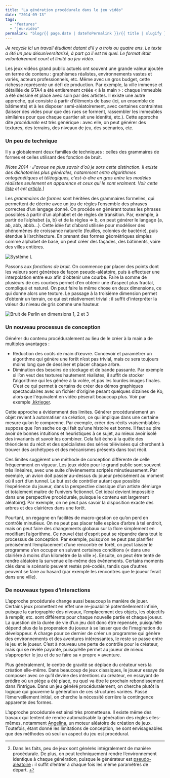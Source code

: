 ```yaml
---
title: "La génération procédurale dans le jeu vidéo"
date: "2014-09-13"
tags:
  - "features"
  - "jeu-video"
permalink: "blog/{{ page.date | dateToPermalink }}/{{ title | slugify }}/"
---
```


_Je recycle ici un travail étudiant datant d'il y a trois ou quatre ans. Le texte a été un peu désuniversitarisé, à part ça il est tel quel. Le format était volontairement court et limité au jeu vidéo._

Les jeux vidéos grand public actuels ont souvent une grande valeur ajoutée en terme de contenu : graphismes réalistes, environnements vastes et variés, acteurs professionnels, etc. Même avec un gros budget, cette richesse représente un défi de production. Par exemple, la ville immense et détaillée de GTA4 a été entièrement créée « à la main » : chaque immeuble a été dessiné et placé avec soin par des artistes. Il existe une autre approche, qui consiste à partir d’éléments de base (ici, un ensemble de bâtiments) et à les disposer semi-aléatoirement, avec certaines contraintes (laisser des vides pour que des rues se forment, rassembler les immeubles similaires pour que chaque quartier ait une identité, etc.). Cette approche dite _procédurale_ est très générique : avec elle, on peut générer des textures, des terrains, des niveaux de jeu, des scénarios, etc.

### Un peu de technique

Il y a globalement deux familles de techniques : celles des grammaires de formes et celles utilisant des fonction de bruit.

_\[Note 2014 : J'avoue ne plus savoir d'où je sors cette distinction. Il existe des dichotomies plus générales, notamment entre algorithmes ontogénétiques et téléogiques, c'est-à-dire en gros entre les modèles réalistes seulement en apparence et ceux qui le sont vraiment. Voir cette [liste](http://pcg.wikidot.com/pcg-algorithm:teleological-vs-ontogenetic) et cet [article](http://cowboyprogramming.com/2007/01/05/shattering-reality/).\]_

Les _grammaires de formes_ sont héritées des grammaires formelles, qui permettent de décrire avec un jeu de règles l’ensemble des phrases correctes d’un langage donné. On procède en générant toutes les phrases possibles à partir d’un alphabet et de règles de transition. Par, exemple, à partir de l’alphabet {a, b} et de la règlea => b, on peut générer le langage {a, ab, abb, abbb…}. Cette idée fut d’abord utilisée pour modéliser des phénomènes de croissance naturelle (feuilles, colonies de bactérie), puis étendue à l’architecture. En prenant des formes géométriques simples comme alphabet de base, on peut créer des façades, des bâtiments, voire des villes entières.

![Système L](/assets/images/System-L.jpg " Système L")

Passons aux _fonctions de bruit._ On commence par placer des points dont les valeurs sont générées de façon pseudo-aléatoire, puis à effectuer une interpolation entre eux afin d’obtenir une courbe. Faire la somme de plusieurs de ces courbes permet d’en obtenir une d’aspect plus fractal, compliqué et naturel. On peut faire la même chose en deux dimensions, ce qui donne alors une texture. Le passage à la troisième dimension permet d’obtenir un terrain, ce qui est relativement trivial : il suffit d’interpréter la valeur du niveau de gris comme une hauteur.

![Bruit de Perlin en dimensions 1, 2 et 3](/assets/images/Perlin.png " Bruit de Perlin en dimensions 1, 2 et 3")

### Un nouveau processus de conception

Générer du contenu procéduralement au lieu de le créer à la main a de multiples avantages :

- Réduction des coûts de main d’œuvre. Concevoir et paramétrer un algorithme qui génère une forêt n’est pas trivial, mais ce sera toujours moins long que de dessiner et placer chaque arbre.
- Diminution des besoins de stockage et de bande passante. Par exemple si l’on veut des textures hautement réalistes, il suffit de stocker l’algorithme qui les génére à la volée, et pas les lourdes images finales. C’est ce qui permet à certains de créer des démos graphiques spectaculaires avec un fichier d’origine pesant quelques dizaines de Ko, alors que l'équivalent en vidéo pèserait beaucoup plus. Voir par exemple [.kkrieger](http://en.wikipedia.org/wiki/.kkrieger).

Cette approche a évidemment des limites. Générer procéduralement un objet revient à automatiser sa création, ce qui implique dans une certaine mesure qu’on le comprenne. Par exemple, créer des récits vraisemblables suppose que l’on sache ce qui fait qu'une histoire est bonne. Il faut au pire avoir de bonnes intuitions et heuristiques à ce sujet, au mieux avoir isolé des invariants et savoir les combiner. Cela fait écho à la quête des théoriciens du récit et des spécialistes des séries télévisées qui cherchent à trouver des archétypes et des mécanismes présents dans tout récit.

Ces limites suggèrent une méthode de conception différente de celle fréquemment en vigueur. Les jeux vidéo pour le grand public sont souvent très linéaires, avec une suite d’évènements scriptés minutieusement. Par exemple, un avion doit passer au-dessus du joueur précisément au moment où il sort d’un tunnel. Le but est de contrôler autant que possible l’expérience du joueur, dans la perspective classique d’un artiste démiurge et totalement maitre de l’univers fictionnel. Cet idéal devient impossible dans une perspective procédurale, puisque le contenu est largement aléatoire[1](#fn-988-1). Par exemple, on ne peut pas savoir la disposition exacte des arbres et des clairières dans une forêt.

Pourtant, on regagne en facilités de macro-gestion ce qu’on perd en contrôle minutieux. On ne peut pas placer telle espèce d’arbre à tel endroit, mais on peut faire des changements globaux sur la flore simplement en modifiant l’algorithme. Ce nouvel état d’esprit peut se répandre dans tout le processus de conception. Par exemple, puisqu’on ne peut pas planifier précisément l’emplacement d’une rencontre en forêt, on peut laisser le programme s’en occuper en suivant certaines conditions (« dans une clairière à moins d’un kilomètre de la ville »). Ensuite, on peut être tenté de rendre aléatoire la survenue elle-même des évènements. Certains moments clés dans le scénario peuvent restés pré-codés, tandis que d’autres peuvent se faire au hasard (par exemple les rencontres que le joueur ferait dans une ville).

### De nouveaux types d’interactions

L’approche procédurale change aussi beaucoup la manière de jouer. Certains jeux promettent en effet une re-jouabilité potentiellement infinie, puisque la cartographie des niveaux, l’emplacement des objets, les objectifs à remplir, etc. sont différents pour chaque nouvelle partie et chaque joueur. La question de la durée de vie d’un jeu doit donc être repensée, puisqu’elle dépend plus de la propension du joueur à se lasser que de l’imagination du développeur. À charge pour ce dernier de créer un programme qui génère des environnements et des aventures intéressantes, le reste se passe entre le jeu et le joueur. C’est à nouveau une perte de contrôle pour le créateur, mais qui se révèle payante, puisqu’elle permet au joueur de mieux s’approprier le jeu et de se faire sa « propre » aventure.

Plus généralement, le centre de gravité se déplace du créateur vers la création elle-même. Dans beaucoup de jeux classiques, le joueur essaye de composer avec ce qu’il devine des intentions du créateur, en essayant de prédire où un piège a été placé, ou quel va être le prochain rebondissement dans l'intrigue. Dans un jeu généré procéduralement, on cherche plutôt la logique qui gouverne la génération de ces structures variées. Passé l’émerveillement initial, on cherche la nécessité derrière la contingence apparente des formes.

L’approche procédurale est ainsi très prometteuse. Il existe même des travaux qui tentent de rendre automatisable la génération des règles elles-mêmes, notamment [Angelina](http://www.develop-online.net/features/1537/Games-built-by-computers), un moteur aléatoire de création de jeux. Toutefois, étant donné les limitations de conception, ne sont envisageables que des méthodes où seul un aspect du jeu est procédural.

* * *

2. Dans les faits, peu de jeux sont générés intégralement de manière procédurale. De plus, on peut techniquement rendre l’environnement identique à chaque génération, puisque le générateur est [pseudo-aléatoire](https://en.wikipedia.org/wiki/Random_seed) : il suffit d’entrer à chaque fois les même paramètres de départ. [↩](#fnref-988-1)
